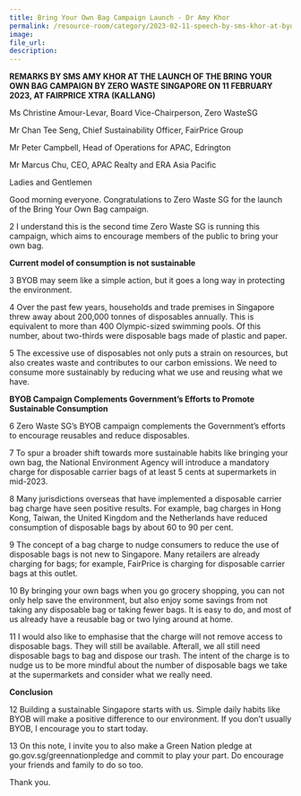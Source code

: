 ```yaml
---
title: Bring Your Own Bag Campaign Launch - Dr Amy Khor
permalink: /resource-room/category/2023-02-11-speech-by-sms-khor-at-byob-launch/
image:
file_url:
description:
---
```


**REMARKS BY SMS AMY KHOR AT THE LAUNCH OF THE BRING YOUR OWN BAG CAMPAIGN BY ZERO WASTE SINGAPORE ON 11 FEBRUARY 2023, AT FAIRPRICE XTRA (KALLANG)**

Ms Christine Amour-Levar, Board Vice-Chairperson, Zero WasteSG

Mr Chan Tee Seng, Chief Sustainability Officer, FairPrice Group

Mr Peter Campbell, Head of Operations for APAC, Edrington

Mr Marcus Chu, CEO, APAC Realty and ERA Asia Pacific

Ladies and Gentlemen

Good morning everyone. Congratulations to Zero Waste SG for the launch of the Bring Your Own Bag campaign. 

2	I understand this is the second time Zero Waste SG is running this campaign, which aims to encourage members of the public to bring your own bag. 

**Current model of consumption is not sustainable**

3	BYOB may seem like a simple action, but it goes a long way in protecting the environment.

4	Over the past few years, households and trade premises in Singapore threw away about 200,000 tonnes of disposables annually. This is equivalent to more than 400 Olympic-sized swimming pools. Of this number, about two-thirds were disposable bags made of plastic and paper. 

5	The excessive use of disposables not only puts a strain on resources, but also creates waste and contributes to our carbon emissions. We need to consume more sustainably by reducing what we use and reusing what we have. 
 

**BYOB Campaign Complements Government’s Efforts to Promote Sustainable Consumption**

6	Zero Waste SG’s BYOB campaign complements the Government’s efforts to encourage reusables and reduce disposables. 

7	To spur a broader shift towards more sustainable habits like bringing your own bag, the National Environment Agency will introduce a mandatory charge for disposable carrier bags of at least 5 cents at supermarkets in mid-2023. 

8	Many jurisdictions overseas that have implemented a disposable carrier bag charge have seen positive results. For example, bag charges in Hong Kong, Taiwan, the United Kingdom and the Netherlands have reduced consumption of disposable bags by about 60 to 90 per cent.

9	The concept of a bag charge to nudge consumers to reduce the use of disposable bags is not new to Singapore. Many retailers are already charging for bags; for example, FairPrice is charging for disposable carrier bags at this outlet.   

10	By bringing your own bags when you go grocery shopping, you can not only help save the environment, but also enjoy some savings from not taking any disposable bag or taking fewer bags. It is easy to do, and most of us already have a reusable bag or two lying around at home. 

11	I would also like to emphasise that the charge will not remove access to disposable bags. They will still be available. Afterall, we all still need disposable bags to bag and dispose our trash. The intent of the charge is to nudge us to be more mindful about the number of disposable bags we take at the supermarkets and consider what we really need. 

**Conclusion**

12	Building a sustainable Singapore starts with us. Simple daily habits like BYOB will make a positive difference to our environment. If you don’t usually BYOB, I encourage you to start today. 

13	On this note, I invite you to also make a Green Nation pledge at go.gov.sg/greennationpledge and commit to play your part. Do encourage your friends and family to do so too. 

Thank you.
